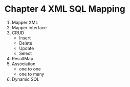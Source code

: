 # Chapter 4 XML SQL Mapping

1. Mapper XML
2. Mapper interface
3. CRUD
    - Insert
    - Delete
    - Update
    - Select
4. ResultMap
5. Association
    - one to one
    - one to many
6. Dynamic SQL
